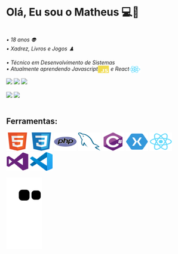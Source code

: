 <div align="">
  <h1> Olá, Eu sou o Matheus 💻👾 </h1>
</div>

  <div> <br>
     <em> • 18 anos 👽 </em> <br>
     <em> • Xadrez, Livros e Jogos ♟️ </em>
     <p><em> • Técnico em Desenvolvimento de Sistemas </em> <br>
     <em> • Atualmente aprendendo Javascript<img align="center" alt="Rafa-javascript" height="20" width="30" src="https://raw.githubusercontent.com/devicons/devicon/master/icons/javascript/javascript-plain.svg"> e React<img align="center" alt="Rafa-React" height="20" width="30" src="https://raw.githubusercontent.com/devicons/devicon/master/icons/react/react-original.svg"> </em></p> 
  </div>
  
<div align="" style="display: inline_block">
     <a href="mailto:matheusdeamorim20@gmail.com"><img src="https://img.shields.io/badge/Gmail-D14836?style=for-the-badge&logo=gmail&logoColor=white"/></a>
     <a href="https://www.instagram.com/m.athz/"><img src="https://img.shields.io/badge/Instagram-E4405F?style=for-the-badge&logo=instagram&logoColor=white"/></a>
     <a href="https://open.spotify.com/user/matheusamorimf?si=edf78970e28b4c25"><img src="https://img.shields.io/badge/Spotify-1ED760?&style=for-the-badge&logo=spotify&logoColor=white"/></a>
  <br><br>
</div>

<div align=""> 
  <img height="150em" src="https://github-readme-stats.vercel.app/api/top-langs/?username=maathzzz&layout=compact&langs_count=7&theme=midnight-purple"/>
  <img height="150em" src="https://github-readme-stats.vercel.app/api?username=maathzzz&layout=compact&langs_count=7&theme=midnight-purple&show_icons=true)"/> 
</div>

<div align="">
<br>
  <h2> Ferramentas: </h2> 
</div>

<div align="" style="display: inline_block">

  <img height="50" width="60" src="https://github.com/devicons/devicon/blob/master/icons/html5/html5-original.svg" />
  <img height="50" width="60" src="https://github.com/devicons/devicon/blob/master/icons/css3/css3-original.svg" />
  <img height="50" width="60" src="https://github.com/devicons/devicon/blob/master/icons/php/php-original.svg" />
  <img height="50" width="60" src="https://github.com/devicons/devicon/blob/master/icons/mysql/mysql-original.svg" />
  <img height="50" width="60" src="https://github.com/devicons/devicon/blob/master/icons/csharp/csharp-original.svg" />
  <img height="50" width="60" src="https://github.com/devicons/devicon/blob/master/icons/xamarin/xamarin-original.svg" />
  <img height="50" width="60" src="https://github.com/devicons/devicon/blob/master/icons/react/react-original.svg" />
  <img height="50" width="60" src="https://github.com/devicons/devicon/blob/master/icons/visualstudio/visualstudio-plain.svg" />
  <img height="50" width="60" src="https://github.com/devicons/devicon/blob/master/icons/vscode/vscode-original.svg" />
  
</div>


![Snake animation](https://github.com/maathzzz/maathzzz/blob/output/github-contribution-grid-snake.svg) 

##
